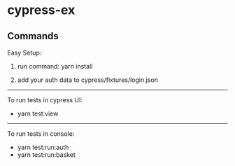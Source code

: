 # cypress-ex

## Commands

Easy Setup:

1. run command: yarn install

2. add your auth data to cypress/fixtures/login.json

---

To run tests in cypress UI:

- yarn test:view

---

To run tests in console:

- yarn test:run:auth
- yarn test:run:basket
